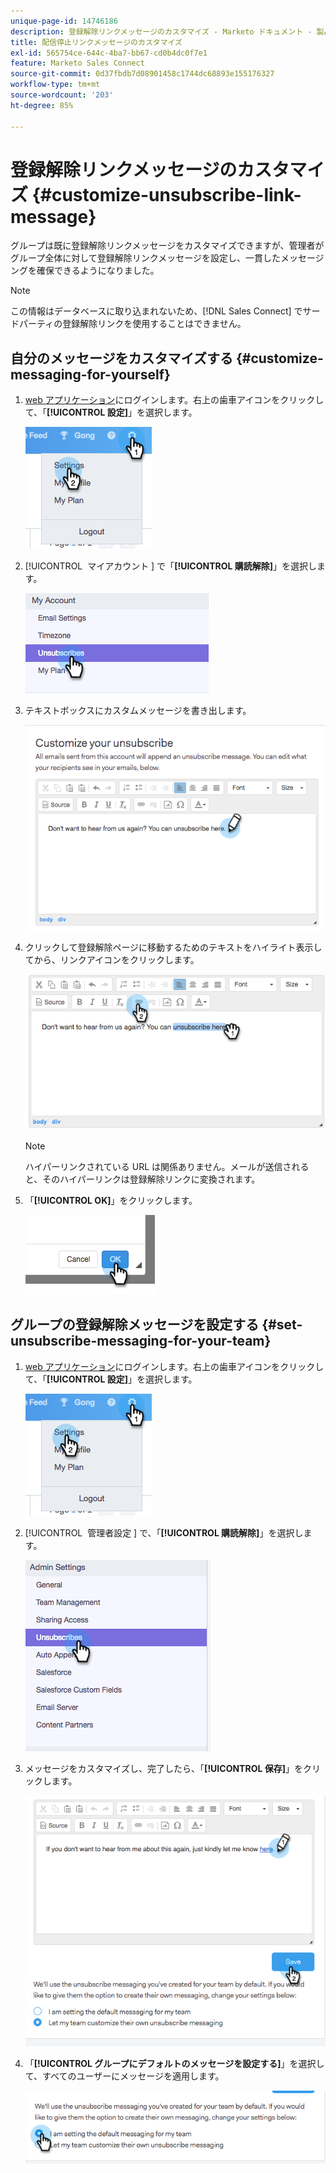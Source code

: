 ```yaml
---
unique-page-id: 14746186
description: 登録解除リンクメッセージのカスタマイズ - Marketo ドキュメント - 製品ドキュメント
title: 配信停止リンクメッセージのカスタマイズ
exl-id: 565754ce-644c-4ba7-bb67-cd0b4dc0f7e1
feature: Marketo Sales Connect
source-git-commit: 0d37fbdb7d08901458c1744dc68893e155176327
workflow-type: tm+mt
source-wordcount: '203'
ht-degree: 85%

---
```


# 登録解除リンクメッセージのカスタマイズ {#customize-unsubscribe-link-message}

グループは既に登録解除リンクメッセージをカスタマイズできますが、管理者がグループ全体に対して登録解除リンクメッセージを設定し、一貫したメッセージングを確保できるようになりました。

>[!NOTE]
>
>この情報はデータベースに取り込まれないため、[!DNL Sales Connect] でサードパーティの登録解除リンクを使用することはできません。

## 自分のメッセージをカスタマイズする {#customize-messaging-for-yourself}

1. [web アプリケーション](https://toutapp.com/login)にログインします。右上の歯車アイコンをクリックして、「**[!UICONTROL 設定]**」を選択します。

   ![](assets/one.png)

1. [!UICONTROL &#x200B; マイアカウント &#x200B;] で「**[!UICONTROL 購読解除]**」を選択します。

   ![](assets/two-1.png)

1. テキストボックスにカスタムメッセージを書き出します。

   ![](assets/three-1.png)

1. クリックして登録解除ページに移動するためのテキストをハイライト表示してから、リンクアイコンをクリックします。

   ![](assets/four-1.png)

   >[!NOTE]
   >
   >ハイパーリンクされている URL は関係ありません。メールが送信されると、そのハイパーリンクは登録解除リンクに変換されます。

1. 「**[!UICONTROL OK]**」をクリックします。

   ![](assets/five.png)

## グループの登録解除メッセージを設定する {#set-unsubscribe-messaging-for-your-team}

1. [web アプリケーション](https://toutapp.com/login)にログインします。右上の歯車アイコンをクリックして、「**[!UICONTROL 設定]**」を選択します。

   ![](assets/six.png)

1. [!UICONTROL &#x200B; 管理者設定 &#x200B;] で、「**[!UICONTROL 購読解除]**」を選択します。

   ![](assets/eight.png)

1. メッセージをカスタマイズし、完了したら、「**[!UICONTROL 保存]**」をクリックします。

   ![](assets/seven.png)

1. 「**[!UICONTROL グループにデフォルトのメッセージを設定する]**」を選択して、すべてのユーザーにメッセージを適用します。

   ![](assets/eleven.png)

